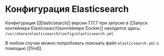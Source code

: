 # Конфигурация Elasticsearch

Конфигурация [[Elasticsearch]] версии 7.17.7 при запуске в [[Запуск контейнера Elasticsearch|контейнере Docker]] находится здесь: `/usr/share/elasticsearch/config/elasticsearch.yml`.

В любом случае можно попробовать поискать файл `elasticsearch.yml` с помощью [[find]].
